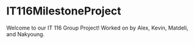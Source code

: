 # IT116MilestoneProject
Welcome to our IT 116 Group Project!
Worked on by Alex, Kevin, Matdeli, and Nakyoung.